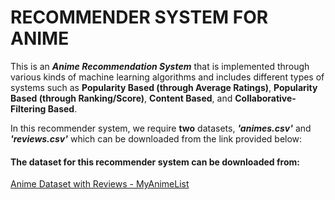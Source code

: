 # RECOMMENDER SYSTEM FOR ANIME
This is an ***Anime Recommendation System*** that is implemented through various kinds of machine learning algorithms and includes different types of systems such as **Popularity Based (through Average Ratings)**, **Popularity Based (through Ranking/Score)**, **Content Based**, and **Collaborative-Filtering Based**.

In this recommender system, we require **two** datasets, ***'animes.csv'*** and ***'reviews.csv'*** which can be downloaded from the link provided below:

#### The dataset for this recommender system can be downloaded from:

[Anime Dataset with Reviews - MyAnimeList](https://www.kaggle.com/datasets/marlesson/myanimelist-dataset-animes-profiles-reviews?resource=download&select=animes.csv)
